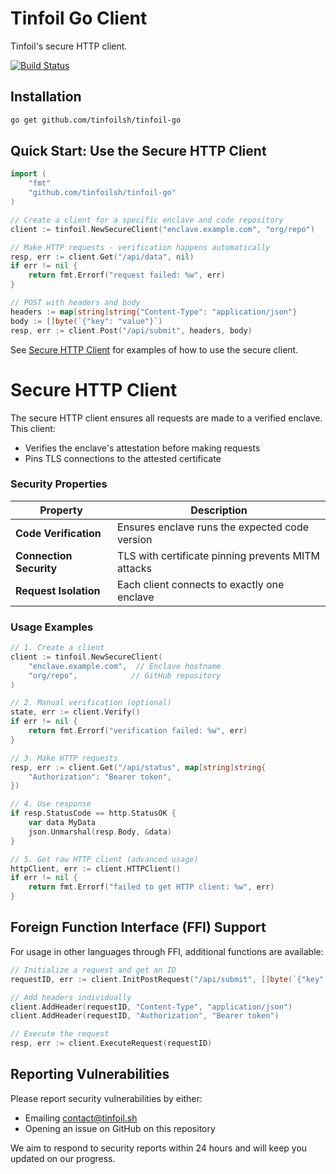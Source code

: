 # Tinfoil Go Client

Tinfoil's secure HTTP client.

[![Build Status](https://github.com/tinfoilsh/tinfoil-go/workflows/Run%20tests/badge.svg)](https://github.com/tinfoilsh/tinfoil-go/actions)

## Installation

```bash
go get github.com/tinfoilsh/tinfoil-go
```

## Quick Start: Use the Secure HTTP Client

```go
import (
    "fmt"
    "github.com/tinfoilsh/tinfoil-go"
)

// Create a client for a specific enclave and code repository
client := tinfoil.NewSecureClient("enclave.example.com", "org/repo")

// Make HTTP requests - verification happens automatically
resp, err := client.Get("/api/data", nil)
if err != nil {
    return fmt.Errorf("request failed: %w", err)
}

// POST with headers and body
headers := map[string]string{"Content-Type": "application/json"}
body := []byte(`{"key": "value"}`)
resp, err := client.Post("/api/submit", headers, body)
```

See [Secure HTTP Client](#secure-http-client) for examples of how to use the secure client.


# Secure HTTP Client

The secure HTTP client ensures all requests are made to a verified enclave. This client:
- Verifies the enclave's attestation before making requests
- Pins TLS connections to the attested certificate

### Security Properties

| Property | Description |
|----------|-------------|
| **Code Verification** | Ensures enclave runs the expected code version |
| **Connection Security** | TLS with certificate pinning prevents MITM attacks |
| **Request Isolation** | Each client connects to exactly one enclave |

### Usage Examples

```go
// 1. Create a client
client := tinfoil.NewSecureClient(
    "enclave.example.com",  // Enclave hostname
    "org/repo",            // GitHub repository
)

// 2. Manual verification (optional)
state, err := client.Verify()
if err != nil {
    return fmt.Errorf("verification failed: %w", err)
}

// 3. Make HTTP requests
resp, err := client.Get("/api/status", map[string]string{
    "Authorization": "Bearer token",
})

// 4. Use response
if resp.StatusCode == http.StatusOK {
    var data MyData
    json.Unmarshal(resp.Body, &data)
}

// 5. Get raw HTTP client (advanced usage)
httpClient, err := client.HTTPClient()
if err != nil {
    return fmt.Errorf("failed to get HTTP client: %w", err)
}
```

## Foreign Function Interface (FFI) Support

For usage in other languages through FFI, additional functions are available:

```go
// Initialize a request and get an ID
requestID, err := client.InitPostRequest("/api/submit", []byte(`{"key":"value"}`))

// Add headers individually
client.AddHeader(requestID, "Content-Type", "application/json")
client.AddHeader(requestID, "Authorization", "Bearer token")

// Execute the request
resp, err := client.ExecuteRequest(requestID)
```

##  Reporting Vulnerabilities

Please report security vulnerabilities by either:
- Emailing [contact@tinfoil.sh](mailto:contact@tinfoil.sh)
- Opening an issue on GitHub on this repository

We aim to respond to security reports within 24 hours and will keep you updated on our progress.
